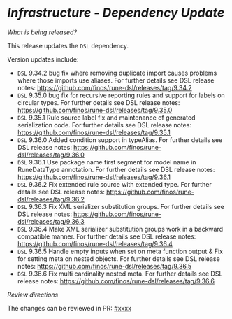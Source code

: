 # _Infrastructure - Dependency Update_

_What is being released?_

This release updates the `DSL` dependency.

Version updates include:
- `DSL` 9.34.2 bug fix where removing duplicate import causes problems where those imports use aliases. For further details see DSL release notes: https://github.com/finos/rune-dsl/releases/tag/9.34.2
- `DSL` 9.35.0 bug fix for recursive reporting rules and support for labels on circular types. For further details see DSL release notes: https://github.com/finos/rune-dsl/releases/tag/9.35.0
- `DSL` 9.35.1 Rule source label fix and maintenance of generated serialization code. For further details see DSL release notes: https://github.com/finos/rune-dsl/releases/tag/9.35.1
- `DSL` 9.36.0 Added condition support in typeAlias. For further details see DSL release notes: https://github.com/finos/rune-dsl/releases/tag/9.36.0
- `DSL` 9.36.1 Use package name first segment for model name in RuneDataType annotation. For further details see DSL release notes: https://github.com/finos/rune-dsl/releases/tag/9.36.1
- `DSL` 9.36.2 Fix extended rule source with extended type. For further details see DSL release notes: https://github.com/finos/rune-dsl/releases/tag/9.36.2
- `DSL` 9.36.3 Fix XML serializer substitution groups. For further details see DSL release notes: https://github.com/finos/rune-dsl/releases/tag/9.36.3
- `DSL` 9.36.4 Make XML serializer substitution groups work in a backward compatible manner. For further details see DSL release notes: https://github.com/finos/rune-dsl/releases/tag/9.36.4
- `DSL` 9.36.5 Handle empty inputs when set on meta function output & Fix for setting meta on nested objects. For further details see DSL release notes: https://github.com/finos/rune-dsl/releases/tag/9.36.5
- `DSL` 9.36.6 Fix multi cardinality nested meta. For further details see DSL release notes: https://github.com/finos/rune-dsl/releases/tag/9.36.6

_Review directions_

The changes can be reviewed in PR: [#xxxx](https://github.com/finos/common-domain-model/pull/xxxx) 